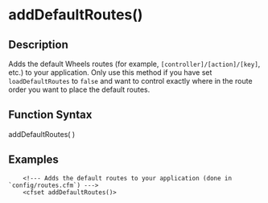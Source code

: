 # addDefaultRoutes()

## Description
Adds the default Wheels routes (for example, `[controller]/[action]/[key]`, etc.) to your application. Only use this method if you have set `loadDefaultRoutes` to `false` and want to control exactly where in the route order you want to place the default routes.

## Function Syntax
addDefaultRoutes(  )



## Examples
	
		<!--- Adds the default routes to your application (done in `config/routes.cfm`) --->
		<cfset addDefaultRoutes()>
